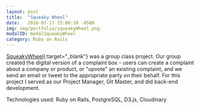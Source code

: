 ```yaml
---
layout: post
title:  "Squeaky Wheel"
date:   2016-07-17 15:08:10 -0500
img: img/portfolio/squeakyWheel.png
modalID: modalSqueakyWheel
category: Ruby on Rails
---
```


[SqueakyWheel][link]{:target="_blank"} was a group class project. Our group created the digital version of a complaint box - users can create a complaint about a company or product, or "upvote" an existing complaint, and we send an email or tweet to the appropriate party on their behalf.  For this project I served as our Project Manager, Git Master, and did back-end development.

Technologies used: Ruby on Rails, PostgreSQL, D3.js, Cloudinary 

[link]: https://squeakywheel.herokuapp.com